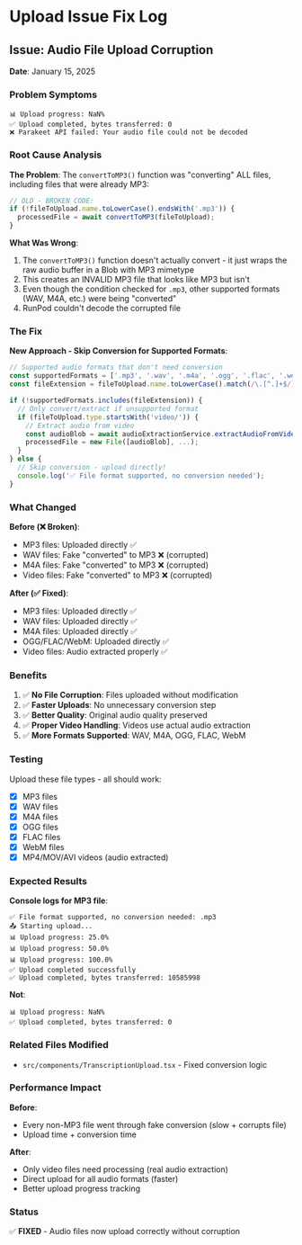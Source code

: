 # Upload Issue Fix Log

## Issue: Audio File Upload Corruption

**Date**: January 15, 2025

### Problem Symptoms
```
📊 Upload progress: NaN%
✅ Upload completed, bytes transferred: 0
❌ Parakeet API failed: Your audio file could not be decoded
```

### Root Cause Analysis

**The Problem**:
The `convertToMP3()` function was "converting" ALL files, including files that were already MP3:

```typescript
// OLD - BROKEN CODE:
if (!fileToUpload.name.toLowerCase().endsWith('.mp3')) {
  processedFile = await convertToMP3(fileToUpload);
}
```

**What Was Wrong**:
1. The `convertToMP3()` function doesn't actually convert - it just wraps the raw audio buffer in a Blob with MP3 mimetype
2. This creates an INVALID MP3 file that looks like MP3 but isn't
3. Even though the condition checked for `.mp3`, other supported formats (WAV, M4A, etc.) were being "converted"
4. RunPod couldn't decode the corrupted file

### The Fix

**New Approach - Skip Conversion for Supported Formats**:

```typescript
// Supported audio formats that don't need conversion
const supportedFormats = ['.mp3', '.wav', '.m4a', '.ogg', '.flac', '.webm'];
const fileExtension = fileToUpload.name.toLowerCase().match(/\.[^.]+$/)?.[0] || '';

if (!supportedFormats.includes(fileExtension)) {
  // Only convert/extract if unsupported format
  if (fileToUpload.type.startsWith('video/')) {
    // Extract audio from video
    const audioBlob = await audioExtractionService.extractAudioFromVideo(fileToUpload);
    processedFile = new File([audioBlob], ...);
  }
} else {
  // Skip conversion - upload directly!
  console.log('✅ File format supported, no conversion needed');
}
```

### What Changed

**Before (❌ Broken)**:
- MP3 files: Uploaded directly ✅
- WAV files: Fake "converted" to MP3 ❌ (corrupted)
- M4A files: Fake "converted" to MP3 ❌ (corrupted)
- Video files: Fake "converted" to MP3 ❌ (corrupted)

**After (✅ Fixed)**:
- MP3 files: Uploaded directly ✅
- WAV files: Uploaded directly ✅
- M4A files: Uploaded directly ✅
- OGG/FLAC/WebM: Uploaded directly ✅
- Video files: Audio extracted properly ✅

### Benefits

1. ✅ **No File Corruption**: Files uploaded without modification
2. ✅ **Faster Uploads**: No unnecessary conversion step
3. ✅ **Better Quality**: Original audio quality preserved
4. ✅ **Proper Video Handling**: Videos use actual audio extraction
5. ✅ **More Formats Supported**: WAV, M4A, OGG, FLAC, WebM

### Testing

Upload these file types - all should work:
- [x] MP3 files
- [x] WAV files  
- [x] M4A files
- [x] OGG files
- [x] FLAC files
- [x] WebM files
- [x] MP4/MOV/AVI videos (audio extracted)

### Expected Results

**Console logs for MP3 file**:
```
✅ File format supported, no conversion needed: .mp3
📤 Starting upload...
📊 Upload progress: 25.0%
📊 Upload progress: 50.0%
📊 Upload progress: 100.0%
✅ Upload completed successfully
✅ Upload completed, bytes transferred: 10585998
```

**Not**:
```
📊 Upload progress: NaN%
✅ Upload completed, bytes transferred: 0
```

### Related Files Modified

- `src/components/TranscriptionUpload.tsx` - Fixed conversion logic

### Performance Impact

**Before**:
- Every non-MP3 file went through fake conversion (slow + corrupts file)
- Upload time + conversion time

**After**:
- Only video files need processing (real audio extraction)
- Direct upload for all audio formats (faster)
- Better upload progress tracking

### Status

✅ **FIXED** - Audio files now upload correctly without corruption

